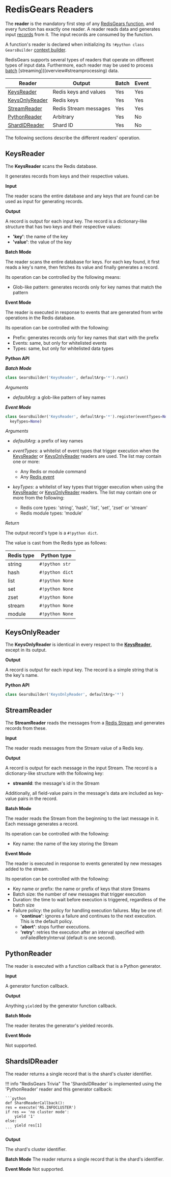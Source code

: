 # RedisGears Readers
The **reader** is the mandatory first step of any [RedisGears function](functions.md), and every function has exactly one reader. A reader reads data and generates input [records](overview.md#record) from it. The input records are consumed by the function.

A function's reader is declared when initializing its `!#python class GearsBuilder` [context builder](functions.md#context-builder).

RedisGears supports several types of readers that operate on different types of input data. Furthermore, each reader may be used to process [batch](overview.md#batchprocessing) [streaming]((overview#streamprocessing) data.

| Reader | Output | Batch | Event |
| --- | --- | --- | --- |
| [KeysReader](#keysreader) | Redis keys and values | Yes | Yes |
| [KeysOnlyReader](#keysonlyreader) | Redis keys | Yes | Yes |
| [StreamReader](#streamreader) | Redis Stream messages | Yes | Yes |
| [PythonReader](#pythonreader) | Arbitrary | Yes | No |
| [ShardIDReader](#shardidreader) | Shard ID | Yes | No |

The following sections describe the different readers' operation.

## KeysReader
The **KeysReader** scans the Redis database.

It generates records from keys and their respective values.

**Input**

The reader scans the entire database and any keys that are found can be used as input for generating records.

**Output**

A record is output for each input key. The record is a dictionary-like structure that has two keys and their respective values:

  * **'key'**: the name of the key
  * **'value'**: the value of the key

**Batch Mode**

The reader scans the entire database for keys. For each key found, it first reads a key's name, then fetches its value and finally generates a record.

Its operation can be controlled by the following means:

  * Glob-like pattern: generates records only for key names that match the pattern

**Event Mode**

The reader is executed in response to events that are generated from write operations in the Redis database.

Its operation can be controlled with the following:

  * Prefix: generates records only for key names that start with the prefix
  * Events: same, but only for whitelisted events
  * Types: same, but only for whitelisted data types

**Python API**

**_Batch Mode_**

```python
class GearsBuilder('KeysReader', defaultArg='*').run()
```

_Arguments_

* _defaultArg_: a glob-like pattern of key names

**_Event Mode_**

```python
class GearsBuilder('KeysReader', defaultArg='*').register(eventTypes=None,
  keyTypes=None)
```

_Arguments_

* _defaultArg_: a prefix of key names
* _eventTypes_: a whitelist of event types that trigger execution when the [KeysReader](readers.md#keysreader) or [KeysOnlyReader](readers.md#keysonlyreaders) readers are used. The list may contain one or more:
    * Any Redis or module command
    * Any [Redis event](https://redis.io/topics/notifications)

* _keyTypes_: a whitelist of key types that trigger execution when using the [KeysReader](readers.md#keysreader) or [KeysOnlyReader](readers.md#keysonlyreaders) readers. The list may contain one or more from the following:
    * Redis core types: 'string', 'hash', 'list', 'set', 'zset' or 'stream'
    * Redis module types: 'module'

_Return_

The output record's type is a `#!python dict`.

The value is cast from the Redis type as follows:

| Redis type | Python type |
| --- | --- |
| string | `#!python str` |
| hash | `#!python dict` |
| list | `#!python None` |
| set | `#!python None` |
| zset | `#!python None` |
| stream | `#!python None` |
| module | `#!python None` |

## KeysOnlyReader
The **KeysOnlyReader** is identical in every respect to the [**KeysReader**](#keysreader), except in its output.

**Output**

A record is output for each input key. The record is a simple string that is the key's name.

**Python API**

```python
class GearsBuilder('KeysOnlyReader', defaultArg='*')
```

## StreamReader
The **StreamReader** reads the messages from a [Redis Stream](overview.md#stream) and generates records from these.

**Input**

The reader reads messages from the Stream value of a Redis key.

**Output**

A record is output for each message in the input Stream. The record is a dictionary-like structure with the following key:

  * **streamId**: the message's id in the Stream

Additionally, all field-value pairs in the message's data are included as key-value pairs in the record.

**Batch Mode**

The reader reads the Stream from the beginning to the last message in it. Each message generates a record.

Its operation can be controlled with the following:

  * Key name: the name of the key storing the Stream

**Event Mode**

The reader is executed in response to events generated by new messages added to the stream.

Its operation can be controlled with the following:

  * Key name or prefix: the name or prefix of keys that store Streams
  * Batch size: the number of new messages that trigger execution
  * Duration: the time to wait before execution is triggered, regardless of the batch size
  * Failure policy: the policy for handling execution failures. May be one of:
    * **'continue'**: ignores a failure and continues to the next execution. This is the default policy.
    * **'abort'**: stops further executions.
    * **'retry'**: retries the execution after an interval specified with onFailedRetryInterval (default is one second).

## PythonReader
The reader is executed with a function callback that is a Python generator.

**Input**

A generator function callback.

**Output**

Anything `yield`ed by the generator function callback.

**Batch Mode**

The reader iterates the generator's yielded records.

**Event Mode**

Not supported.

## ShardsIDReader
The reader returns a single record that is the shard's cluster identifier.

!!! info "RedisGears Trivia"
    The 'ShardsIDReader' is implemented using the 'PythonReader' reader and this generator callback:

    ```python
    def ShardReaderCallback():
    res = execute('RG.INFOCLUSTER')
    if res == 'no cluster mode':
        yield '1'
    else:
        yield res[1]
    ```

**Output**

The shard's cluster identifier.

**Batch Mode**
The reader returns a single record that is the shard's identifier.

**Event Mode**
Not supported.
